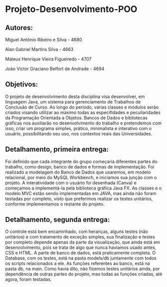 # Projeto-Desenvolvimento-POO

## Autores:

Miguel Antônio Ribeiro e Silva - 4680

Alan Gabriel Martins Silva - 4663

Mateus Henrique Vieira Figueiredo - 4707

João Victor Graciano Belfort de Andrade - 4694

## Objetivos:

O projeto de desenvolvimento desta disciplina visa desenvolver, em linguagem Java, um sistema para gerenciamento de Trabalhos de Conclusão de Curso.
Ao longo do período, várias classes e módulos serão criados visando utilizar ao máximo todas as especifidades e  peculiaridades da Programação Orientada a Objetos.
Bancos de Dados e bibliotecas gráficas nos auxiliarão no desenvolvimento do trabalho e pretendemos com isso, criar um programa simples, prático, minimalista e  interativo com o usuário, possibilitando seu uso, nos contextos reais das Universidades.

## Detalhamento, primeira entrega:

Foi definido que cada integrante do grupo começaria diferentes partes do trabalho, como design, banco de dados e formas de implementação. Foi realizado a modelagem do Banco de Dados que usaremos, em modelo relacional, por meio do MySQL Workbench, e iniciamos sua junção com o projeto. A interatividade com o usuário foi desenhada (Canva) e começamos a implementá-la pela biblioteca gráfica Java FX. As classes e o modelo MVC estão sendo implementadas em JAVA, mas ainda não foram testadas por completo, visto que preferimos realizar os testes unitários, conforme implementamos o restante do projeto.

## Detalhamento, segunda entrega:

O controle está bem encaminhado, com heranças, alguns testes (não unitários) e com tratamento de exceção simples, sua finalização e testes por completo depende apenas da parte da visualização, que ainda está em desenvolvimento, pois se trata de algo que nunca havíamos usado antes, CSS e HTML. A parte de banco de dados, está praticamente completa. O Database, com os testes, está na pasta models/db juntamente com todos os scripts relacionados a ele. As funções referentes ao banco, está na pasta db, na main. Como havia dito, não fizemos testes unitários ainda, por dependência de outras partes do projeto, mas todas as funções criadas, até agora, foram testadas.

